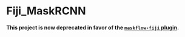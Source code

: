 # Fiji_MaskRCNN

**This project is now deprecated in favor of the [`maskflow-fiji` plugin](https://github.com/hadim/maskflow-fiji).**